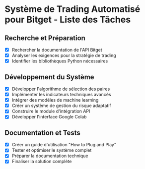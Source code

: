 # Système de Trading Automatisé pour Bitget - Liste des Tâches

## Recherche et Préparation
- [x] Rechercher la documentation de l'API Bitget
- [x] Analyser les exigences pour la stratégie de trading
- [x] Identifier les bibliothèques Python nécessaires

## Développement du Système
- [x] Développer l'algorithme de sélection des paires
- [x] Implémenter les indicateurs techniques avancés
- [x] Intégrer des modèles de machine learning
- [x] Créer un système de gestion du risque adaptatif
- [x] Construire le module d'intégration API
- [x] Développer l'interface Google Colab

## Documentation et Tests
- [x] Créer un guide d'utilisation "How to Plug and Play"
- [x] Tester et optimiser le système complet
- [x] Préparer la documentation technique
- [x] Finaliser la solution complète
